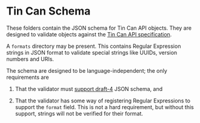 Tin Can Schema
==============

These folders contain the JSON schema for Tin Can API objects. They are 
designed to validate objects against the 
[Tin Can API specification](https://github.com/adlnet/xAPI-Spec).

A `formats` directory may be present. This contains Regular Expression strings
in JSON format to validate special strings like UUIDs, version numbers and 
URIs.

The schema are designed to be language-independent; the only requirements are

1. That the validator must 
   [support draft-4](http://www.json-schema.org/implementations.html) JSON 
   schema, and

2. That the validator has some way of registering Regular Expressions to 
   support the `format` field. This is not a hard requirement, but without this
   support, strings will not be verified for their format.
